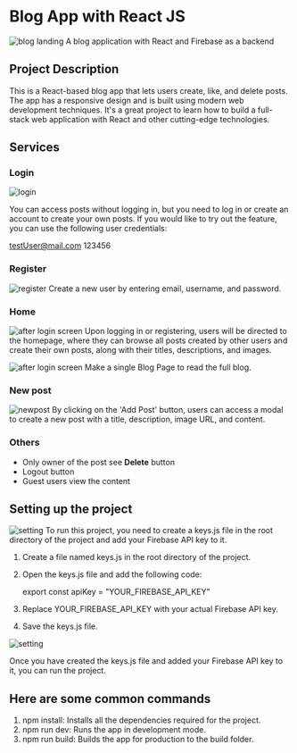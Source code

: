 # Blog App with React JS

![blog landing](https://github.com/developerdwivedi/React-blog-App/blob/86153b5b68d89d0ba349ba82297a8a3f4134dea3/Screenshot%202024-09-20%20000318.png)
A blog application with React and Firebase as a backend

## Project Description

This is a React-based blog app that lets users create, like, and delete posts. The app has a responsive design and is built using modern web development techniques. It's a great project to learn how to build a full-stack web application with React and other cutting-edge technologies.

## Services

### Login

![login](./public/login.png)

You can access posts without logging in, but you need to log in or create an account to create your own posts. If you would like to try out the feature, you can use the following user credentials:

testUser@mail.com
123456

### Register

![register](./public/register.png)
Create a new user by entering email, username, and password.

### Home

![after login screen](https://github.com/developerdwivedi/React-blog-App/blob/0707997e6524104198c326413d265edccaab32ea/Screenshot%202024-09-20%20000318.png)
Upon logging in or registering, users will be directed to the homepage, where they can browse all posts created by other users and create their own posts, along with their titles, descriptions, and images.


![after login screen](https://github.com/developerdwivedi/React-blog-App/blob/b332d84ec71d9b7e6a94ccb09d69b18df1d86ab8/Screenshot%202024-09-20%20171144.png)
Make a single Blog Page to read the full blog.

### New post

![newpost](./public/create-new-post.png)
By clicking on the 'Add Post' button, users can access a modal to create a new post with a title, description, image URL, and content.

### Others

- Only owner of the post see <b>Delete</b> button
- Logout button
- Guest users view the content

## Setting up the project
![setting](https://github.com/developerdwivedi/React-blog-App/blob/d76a65903dc1ebee1749e6e9c84071bd0ff3342d/Screenshot%202024-09-20%20095535.png)
To run this project, you need to create a keys.js file in the root directory of the project and add your Firebase API key to it.

1. Create a file named keys.js in the root directory of the project.
2. Open the keys.js file and add the following code:

   export const apiKey = "YOUR_FIREBASE_API_KEY"

3. Replace YOUR_FIREBASE_API_KEY with your actual Firebase API key.
4. Save the keys.js file.

![setting](https://github.com/developerdwivedi/React-blog-App/blob/92a548adad4d2193bda55bd8034f2d878ebb4247/Screenshot%202024-09-20%20100241.png)

Once you have created the keys.js file and added your Firebase API key to it, you can run the project.

## Here are some common commands

1. npm install: Installs all the dependencies required for the project.
2. npm run dev: Runs the app in development mode.
3. npm run build: Builds the app for production to the build folder.



